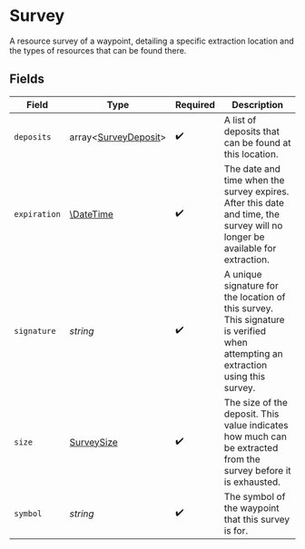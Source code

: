 # Survey

A resource survey of a waypoint, detailing a specific extraction location and the types of resources that can be found there.


## Fields

| Field                                                                                                                           | Type                                                                                                                            | Required                                                                                                                        | Description                                                                                                                     |
| ------------------------------------------------------------------------------------------------------------------------------- | ------------------------------------------------------------------------------------------------------------------------------- | ------------------------------------------------------------------------------------------------------------------------------- | ------------------------------------------------------------------------------------------------------------------------------- |
| `deposits`                                                                                                                      | array<[SurveyDeposit](../../models/shared/SurveyDeposit.md)>                                                                    | :heavy_check_mark:                                                                                                              | A list of deposits that can be found at this location.                                                                          |
| `expiration`                                                                                                                    | [\DateTime](https://www.php.net/manual/en/class.datetime.php)                                                                   | :heavy_check_mark:                                                                                                              | The date and time when the survey expires. After this date and time, the survey will no longer be available for extraction.     |
| `signature`                                                                                                                     | *string*                                                                                                                        | :heavy_check_mark:                                                                                                              | A unique signature for the location of this survey. This signature is verified when attempting an extraction using this survey. |
| `size`                                                                                                                          | [SurveySize](../../models/shared/SurveySize.md)                                                                                 | :heavy_check_mark:                                                                                                              | The size of the deposit. This value indicates how much can be extracted from the survey before it is exhausted.                 |
| `symbol`                                                                                                                        | *string*                                                                                                                        | :heavy_check_mark:                                                                                                              | The symbol of the waypoint that this survey is for.                                                                             |
